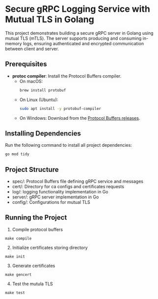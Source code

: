 # Secure gRPC Logging Service with Mutual TLS in Golang

This project demonstrates building a secure gRPC server in Golang using mutual TLS (mTLS). The server supports producing and consuming in-memory logs, ensuring authenticated and encrypted communication between client and server.

## Prerequisites
- **protoc compiler**: Install the Protocol Buffers compiler.
  - On macOS:  
    ```bash
    brew install protobuf
    ```
  - On Linux (Ubuntu):  
    ```bash
    sudo apt install -y protobuf-compiler
    ```
  - On Windows: Download from the [Protocol Buffers releases](https://github.com/protocolbuffers/protobuf/releases).

## Installing Dependencies
Run the following command to install all project dependencies:
```bash
go mod tidy
```

## Project Structure
- spec/: Protocol Buffers file defining gRPC service and messages
- cert/: Directory for ca configs and certificates requests
- log/: logging functionality implementation in Go
- server/: gRPC server implementation in Go
- config/: Configurations for mutual TLS

## Running the Project
1. Compile protocol buffers
```
make compile
```
2. Initialize certificates storing directory
```
make init
```
3. Generate certificates 
```
make gencert
```
4. Test the mutula TLS
```
make test


